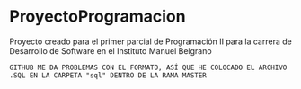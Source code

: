 # ProyectoProgramacion
Proyecto creado para el primer parcial de Programación II para la carrera de Desarrollo de Software en el Instituto Manuel Belgrano

`GITHUB ME DA PROBLEMAS CON EL FORMATO, ASÍ QUE HE COLOCADO EL ARCHIVO .SQL EN LA CARPETA "sql" DENTRO DE LA RAMA MASTER`
